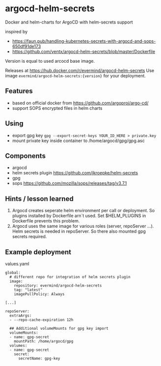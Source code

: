 # argocd-helm-secrets
Docker and helm-charts for ArgoCD with helm-secrets support

inspired by 
* <https://faun.pub/handling-kubernetes-secrets-with-argocd-and-sops-650df91de173>
* <https://github.com/ventx/argocd-helm-secrets/blob/master/Dockerfile>

Version is equal to used arcocd base image.

Releases at https://hub.docker.com/r/evermind/argocd-helm-secrets
Use image `evermind/argocd-helm-secrets:{version}` for your deployment.

## Features
* based on official docker from https://github.com/argoproj/argo-cd/
* support SOPS encrypted files in helm charts

## Using
* export gpg key `gpg --export-secret-keys YOUR_ID_HERE > private.key`
* mount private key inside container to /home/argocd/gpg/gpg.asc

## Components
* argocd
* helm secrets plugin <https://github.com/jkroepke/helm-secrets>
* gpg
* sops <https://github.com/mozilla/sops/releases/tag/v3.7.1>

## Hints / lesson learned

1) Argocd creates seperate helm environment per call or deployment. So plugins installed by Dockerfile arn´t used. Set $HELM_PLUGINS in Dockerfile prevents this problem.
2) Argocd uses the same image for various roles (server, repoServer ...). Helm secrets is needed in repoServer. So there also mounted gpg secrets required.

## Example deployment 

values.yaml
```
global:
  # different repo for integration of helm secrets plugin
  image:
    repository: evermind/argocd-helm-secrets
    tag: "latest"
    imagePullPolicy: Always

[...]

repoServer:
  extraArgs:
  - --repo-cache-expiration 12h
  
  ## Additional volumeMounts for gpg key import
  volumeMounts: 
  - name: gpg-secret
    mountPath: /home/argocd/gpg
  volumes: 
  - name: gpg-secret
    secret:
      secretName: gpg-key  

```

